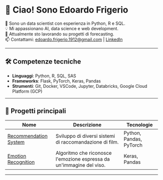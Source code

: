 # 👋 Ciao! Sono Edoardo Frigerio

🎯 Sono un data scientist con esperienza in Python, R e SQL.  
💡 Mi appassionano AI, data science e web development.  
🚀 Attualmente sto lavorando su progetti di forecasting.  
📫 Contattami: edoardo.frigerio.1912@gmail.com | [LinkedIn](https://www.linkedin.com/in/edoardo-frigerio/) 

---

## 🛠️ Competenze tecniche

- **Linguaggi**: Python, R, SQL, SAS  
- **Frameworks**: Flask, PyTorch, Keras, Pandas  
- **Strumenti**: Git, Docker, VSCode, Jupyter, Databricks, Google Cloud Platform (GCP)

---

## 📂 Progetti principali

| Nome | Descrizione | Tecnologie |
|------|-------------|------------|
| [Recommendation System](https://github.com/edofreeg/recommendation_systems) | Sviluppo di diversi sistemi di raccomandazione di film. | Python, Pandas, PyTorch |
| [Emotion Recognition](https://github.com/edofreeg/emotoins-recognition) | Algoritmo che riconosce l'emozione espressa da un'immagine del viso. | Keras, Pandas |

---

